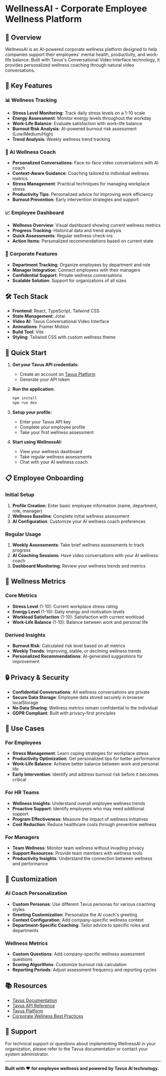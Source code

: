 # WellnessAI - Corporate Employee Wellness Platform

## 🌟 Overview

WellnessAI is an AI-powered corporate wellness platform designed to help companies support their employees' mental health, productivity, and work-life balance. Built with Tavus's Conversational Video Interface technology, it provides personalized wellness coaching through natural video conversations.

## 🎯 Key Features

### 📊 Wellness Tracking
- **Stress Level Monitoring**: Track daily stress levels on a 1-10 scale
- **Energy Assessment**: Monitor energy levels throughout the workday
- **Work-Life Balance**: Evaluate satisfaction with work-life balance
- **Burnout Risk Analysis**: AI-powered burnout risk assessment (Low/Medium/High)
- **Trend Analysis**: Weekly wellness trend tracking

### 🤖 AI Wellness Coach
- **Personalized Conversations**: Face-to-face video conversations with AI coach
- **Context-Aware Guidance**: Coaching tailored to individual wellness metrics
- **Stress Management**: Practical techniques for managing workplace stress
- **Productivity Tips**: Personalized advice for improving work efficiency
- **Burnout Prevention**: Early intervention strategies and support

### 📈 Employee Dashboard
- **Wellness Overview**: Visual dashboard showing current wellness metrics
- **Progress Tracking**: Historical data and trend analysis
- **Quick Assessments**: Regular wellness check-ins
- **Action Items**: Personalized recommendations based on current state

### 🏢 Corporate Features
- **Department Tracking**: Organize employees by department and role
- **Manager Integration**: Connect employees with their managers
- **Confidential Support**: Private wellness conversations
- **Scalable Solution**: Support for organizations of all sizes

## 🛠️ Tech Stack

- **Frontend**: React, TypeScript, Tailwind CSS
- **State Management**: Jotai
- **Video AI**: Tavus Conversational Video Interface
- **Animations**: Framer Motion
- **Build Tool**: Vite
- **Styling**: Tailwind CSS with custom wellness theme

## 🚀 Quick Start

1. **Get your Tavus API credentials:**
   - Create an account on [Tavus Platform](https://platform.tavus.io/api-keys)
   - Generate your API token

2. **Run the application:**
   ```bash
   npm install
   npm run dev
   ```

3. **Setup your profile:**
   - Enter your Tavus API key
   - Complete your employee profile
   - Take your first wellness assessment

4. **Start using WellnessAI:**
   - View your wellness dashboard
   - Take regular wellness assessments
   - Chat with your AI wellness coach

## 📋 Employee Onboarding

### Initial Setup
1. **Profile Creation**: Enter basic employee information (name, department, role, manager)
2. **Wellness Baseline**: Complete initial wellness assessment
3. **AI Configuration**: Customize your AI wellness coach preferences

### Regular Usage
1. **Weekly Assessments**: Take brief wellness assessments to track progress
2. **AI Coaching Sessions**: Have video conversations with your AI wellness coach
3. **Dashboard Monitoring**: Review your wellness trends and metrics

## 🎨 Wellness Metrics

### Core Metrics
- **Stress Level** (1-10): Current workplace stress rating
- **Energy Level** (1-10): Daily energy and motivation levels
- **Workload Satisfaction** (1-10): Satisfaction with current workload
- **Work-Life Balance** (1-10): Balance between work and personal life

### Derived Insights
- **Burnout Risk**: Calculated risk level based on all metrics
- **Weekly Trends**: Improving, stable, or declining wellness trends
- **Personalized Recommendations**: AI-generated suggestions for improvement

## 🔒 Privacy & Security

- **Confidential Conversations**: All wellness conversations are private
- **Secure Data Storage**: Employee data stored securely in browser localStorage
- **No Data Sharing**: Wellness metrics remain confidential to the individual
- **GDPR Compliant**: Built with privacy-first principles

## 🎯 Use Cases

### For Employees
- **Stress Management**: Learn coping strategies for workplace stress
- **Productivity Optimization**: Get personalized tips for better performance
- **Work-Life Balance**: Achieve better balance between work and personal life
- **Early Intervention**: Identify and address burnout risk before it becomes critical

### For HR Teams
- **Wellness Insights**: Understand overall employee wellness trends
- **Proactive Support**: Identify employees who may need additional support
- **Program Effectiveness**: Measure the impact of wellness initiatives
- **Cost Reduction**: Reduce healthcare costs through preventive wellness

### For Managers
- **Team Wellness**: Monitor team wellness without invading privacy
- **Support Resources**: Provide team members with wellness tools
- **Productivity Insights**: Understand the connection between wellness and performance

## 🔧 Customization

### AI Coach Personalization
- **Custom Personas**: Use different Tavus personas for various coaching styles
- **Greeting Customization**: Personalize the AI coach's greeting
- **Context Configuration**: Add company-specific wellness context
- **Department-Specific Coaching**: Tailor advice to specific roles and departments

### Wellness Metrics
- **Custom Questions**: Add company-specific wellness assessment questions
- **Scoring Algorithms**: Customize burnout risk calculation
- **Reporting Periods**: Adjust assessment frequency and reporting cycles

## 📚 Resources

- [Tavus Documentation](https://docs.tavus.io/)
- [Tavus API Reference](https://docs.tavus.io/api-reference/)
- [Tavus Platform](https://platform.tavus.io/)
- [Corporate Wellness Best Practices](https://docs.tavus.io/sections/conversational-video-interface/cvi-overview)

## 🤝 Support

For technical support or questions about implementing WellnessAI in your organization, please refer to the Tavus documentation or contact your system administrator.

---

**Built with ❤️ for employee wellness and powered by Tavus AI technology.**